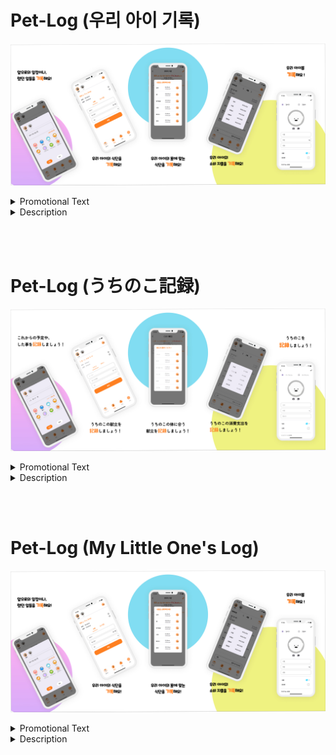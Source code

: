 # Pet-Log (우리 아이 기록)

![alt text](ka_android_graph_image.jpg)

<details><summary>Promotional Text<strong></strong></summary>

- 달력으로 미용 일정부터 예방 접종, 약 복용까지 쉽게 관리하세요!
질병이나 편식 등으로 건식 사료를 먹기 어려운 아이들도 걱정 마세요.
체중에 맞춰 필요한 칼로리를 계산하고, 수제 식사 재료별 칼로리도 확인할 수 있어요.
"Pet-Log~우리 아이 기록"으로 일정, 영양, 비용을 한 번에 관리해보세요!
</details>

<details><summary>Description<strong></strong></summary>

0. 신규 우리 아이 (펫) 등록

- 강아지 OR 고양이 선택
- 이미지 업로드 (사진첩 또는 카메라 촬영)
- 이름 (필수)
- 체중 (필수)
- 생일 (필수)
- 성별
- 중성화 여부
- 임신 중 (암컷 만)
- 자주가는 병원 명
- 자주가는 병원 번호
- 자주가는 애견 미용실
- 자주가는 애견 미용실 번호

1. 캘린더
   날짜를 클릭하고 할 일&한 일들을 기록

- 기록을 추가할 우리 아이 선택
- 메모 입력
- 스탬프 선택

1-1. 스탬프 편집
스탬프를 추가/수정/삭제

2. 영양

2-1. 사료
정기적으로 구매하는 사료의 정보를 입력

- 제조사
- 1일 당 주는 횟수
- 1회 당 주는 량 (gram)

2-2. 직접 만듬

우리 아이들의 식사를 직접 만드는 경우,
아래의 정보를 입력

- 1일 당 주는 량(gram)
- 1일 당 주는 야채 량 (gram)
- 1일 당 주는 단백질 량 (gram)

2-3. RER과 DER 확인
입력한 우리 아이의 정보를 토대로 측정된

RER 기초대사량과
DER (1일 당 필요한 에너지(kcal))을 확인

2-4. 칼로리 계산
식단을 추가해서 우리 아이의 한 끼 적정 칼로리를 계산

2-5. 식단 편집
식단을 추가/수정/삭제

3. 비용

우리 아이에게 사용힌 소비 내용을 기록

3-1. 소비 내용을 추가/삭제

- 카테고리
- 상품명
- 가격

3-2. 카테고리 당, 한 달 동안 사용한 소비 내용

3-3. 카테고리 편집
카테고리를 추가/수정/삭제

4. 설정

- 프로필 변경
- 스탬프 편집
- 식단 편집
- 카테고리 편집
- 언어 선택
  - 일본어
  - 영어

5. 우리 아이 추가
</details>

<br/><br/>

# Pet-Log (うちのこ記録)

![alt text](ja_android_graph_image_figma.jpg)

<details><summary>Promotional Text<strong></strong></summary>

- カレンダー上でトリミングの予定はもちろん予防注射や薬の実施などを管理できます。また、病気や偏食など様々な理由でドライフードが食べられない子たちに必見！体重から必要なカロリーを算出し、手作り食に便利な食材ごとのカロリー計算が可能です！
"Pet-Log〜うちのこ記録"で予定、栄養、費用をまとめて管理しましょう！ ※多頭飼いにも対応してます。
</details>

<details><summary>Description<strong></strong></summary>

0. 新規うちのこ（ペット）登録

- 犬又は猫を選択
- プロフィールアップロード(ライブラリ又はカメラ撮影)
- 名前(必須)
- 体重(必須)
- 誕生日(必須)
- 性別
  - 雄
    - 去勢
  - 雌
    - 避妊
    - 妊娠
- かかりつけ病院の名
- かかりつけ病院の電話番号
- かかりつけトリミングの名
- かかりつけトリミングの電話番号

1. カレンダー
   日付をクリックして、予定や実施したことを記録

- 記録を追加するうちのこを選択
- メモを入力
- スタンプを選択

1-1. スタンプ編集
スタンプを追加／修正／削除

2. 栄養

2-1. ドライ
定期的に買うドライフードの情報を入力

- メーカー
- 1 日にあたりの摂取回数
- 1 日にあたりの摂取量(gram)

2-2. 手作り

うちのこの食事を手作りする場合、
以下の情報を入力

- 1 日にあたりの摂取量(gram)
- 1 日にあたりの野菜の摂取量(gram)
- 1 日にあたりのタンパク質の摂取量(gram)

2-3. RER と DER 確認
入力したうちのこの情報に基づいて計算した
RER (基礎代謝量)と
DER (1 日にあたり必要なエネルギー(kcal))を確認

2-4. カロリー計算
献立を追加してうちのこの 1 食に適量カロリーを計算

2-5. 献立編集
献立を追加／修正／削除

3. 費用
   うちのこに使った費用の内訳を記録

3-1. 費用の内訳を追加／削除

- カテゴリ
- 商品の名
- 金額

3-2. カテゴリごとの 1 ヶ月に使った費用の内訳

3-3. カテゴリ編集
カテゴリを追加／修正／削除

4. 設定

- プロフィール編集
- スタンプ編集
- 献立編集
- カテゴリ編集
- 言語選択
  - 韓国語
  - 英語

5. うちのこ追加
</details>

<br/><br/>

# Pet-Log (My Little One's Log)

![alt text](ka_android_graph_image.jpg)

<details><summary>Promotional Text<strong></strong></summary>

- check schedules, track calories and plan handmade meals for pet who cant eat dry food due to illness or picky eating. Organize schedules nutrition costs all in one place!
</details>

<details><summary>Description<strong></strong></summary>

You can easily manage grooming schedules, vaccinations, and medication on the calendar. Perfect for pets who can't eat dry food due to illness or picky eating! Calculate the required calories based on their weight and check the calorie content of ingredients for homemade meals. With "Pet-Log~Our Pet Diary," manage schedules, nutrition, and expenses all in one place!

0. Enroll First My Little One 　(Pet)

- Select Dog Or Cat
- Upload Image (Take a photo OR Library)
- Name (Required)
- Weight (Required)
- BirthDay (Required)
- Gender
  - Male
    - Neutering
  - Female
    - Spaying
  - Pregent
- Name Of Regular Hospital
- Phone number Of Regular Hospital
- Name Of Regular Grooming
- Phone number Of Regular Grooming

1. Calendar
   Select Day and Record upcoming plans or past events

1-1. Edit Stamp

Create / Change / Delete Stamp

---

2. Nutrition

2-1. Feed
Enter the information of the feed you buy regularly

- Maker
- Number of serving Per Day
- Amount per day (kcal)

2-2. Handmake

If You make Your Little One's meals yourselves,
Enter the information below

- Amount per day (gram)
- Amount of vegetables per day (gram)
- Amount of protein per day (gram)

2-3. Check RER and DER

Check the measured RER (basal metabolism) and DER (Energy required per day (kcal)) based on the information of **Your Little One**

2-4. Calculate Kcal
Calculate the appropriate calories for a Your Little One’s grocery by adding meals

2-5. Edit Meal
Create / Change / Delete Meal

3. Cost

Record the consumption of Your Little One

3-1. Create / Delete Consumption

- Category
- Name of Product
- Price

3-2. Consumption used per category, per Month

3-3. Edit Category
Create / Change / Delete Category

4. Settings

- Change Profile
- Edit Stamp
- editing a diet
- Edit Category
- language selection
  - Korean
  - Japanese

5. Add Little Your One
</details>
